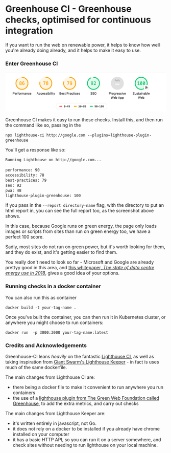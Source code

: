 # Greenhouse CI - Greenhouse checks, optimised for continuous integration

If you want to run the web on renewable power, it helps to know how well you're already doing already, and it helps to make it easy to use.

### Enter Greenhouse CI

![greenhouse-report](greenhouse-report.png)

Greenhouse CI makes it easy to run these checks. Install this, and then run the command like so, passing in the

```
npx lighthouse-ci http://google.com --plugins=lighthouse-plugin-greenhouse
```

You'll get a response like so:

```
Running Lighthouse on http://google.com...

performance: 90
accessibility: 78
best-practices: 79
seo: 92
pwa: 48
lighthouse-plugin-greenhouse: 100
```

If you pass in the `--report directory-name` flag, with the directory to put an html report in, you can see the full report too, as the screenshot above shows.

In this case, because Google runs on green energy, the page only loads images or scripts from sites than run on green energy too, we have a perfect 100 score.

Sadly, most sites do not run on green power, but it's worth looking for them, and they do exist, and it's getting easier to find them.

You really don't need to look so far - Microsoft and Google are already prettyy good in this area, and [this whitepaper, _The state of data centre energy use in 2018_][whitepaper], gives a good idea of your options.

[whitepaper]: https://docs.google.com/document/d/1eCCb3rgqtQxcRwLdTr0P_hCK_drIZrm1Dpb4dlPeG6M/edit#

### Running checks in a docker container

You can also run this as container

```shell
docker build -t your-tag-name .
```

Once you've built the container, you can then run it in Kubernetes cluster, or anywhere you might choose to run containers:

```
docker run  -p 3000:3000 your-tag-name:latest
```

### Credits and Acknowledgements

Greenhouse-CI leans _heavily_ on the fantastic [Lighthouse CI](https://github.com/andreasonny83/lighthouse-ci/), as well as taking inspiration from [Giant Swarm's Lighthouse Keeper](https://github.com/giantswarm/lighthouse-keeper/) - in fact is uses much of the same dockerfile.

The main changes from Lighthouse CI are:

- there being a docker file to make it convenient to run anywhere you run containers
- the use of a [lighthouse plugin from The Green Web Foundation called Greenhouse](https://github.com/thegreenwebfoundation/lighthouse-plugin-greenhouse), to add the extra metrics, and carry out checks

The main changes from Lighthouse Keeper are:

- it's written entirely in javascript, not Go.
- it does not rely on a docker to be installed if you already have chrome installed on your computer
- it has a basic HTTP API, so you can run it on a server somewhere, and check sites without needing to run lighthouse on your local machine.
